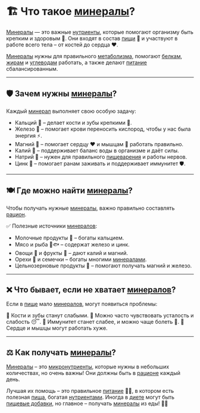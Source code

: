 # 🏗 Что такое [минералы](minerals.md)?

[Минералы](minerals.md) — это важные [нутриенты](nutrient.md), которые помогают организму быть крепким и здоровым 💪. Они входят в состав [пищи](food.md) 🍏 и участвуют в работе всего тела – от костей до сердца ❤️.

[Минералы](minerals.md) нужны для правильного [метаболизма](metabolism.md), помогают [белкам](protein.md), [жирам](fats.md) и [углеводам](carbohydrates.md) работать, а также делают [питание](nutrition.md) сбалансированным.

---

## 🛡 Зачем нужны [минералы](minerals.md)?

Каждый [минерал](minerals.md) выполняет свою особую задачу:

- Кальций 🥛 – делает кости и зубы крепкими 🦷.
- Железо 🥩 – помогает крови переносить кислород, чтобы у нас была энергия ⚡.
- Магний 🌿 – помогает сердцу ❤️ и мышцам 💪 работать правильно.
- Калий 🍌 – поддерживает баланс воды в организме и даёт силы.
- Натрий 🧂 – нужен для правильного [пищеварения](digestion.md) и работы нервов.
- Цинк 🥜 – помогает ранам заживать и поддерживает иммунитет 🛡.

---

## 🍽 Где можно найти [минералы](minerals.md)?

Чтобы получать нужные [минералы](minerals.md), важно правильно составлять [рацион](ration.md).

✅ Полезные источники [минералов](minerals.md):
- Молочные продукты 🥛 – богаты кальцием.
- Мясо и рыба 🥩🐟 – содержат железо и цинк.
- Овощи 🥦 и фрукты 🍌 – дают калий и магний.
- Орехи 🥜 и семечки – богаты многими [минералами](minerals.md).
- Цельнозерновые продукты 🌾 – помогают получать магний и железо.

---

## ❌ Что бывает, если не хватает [минералов](minerals.md)?

Если в [пище](food.md) мало [минералов](minerals.md), могут появиться проблемы:

🚫 Кости и зубы станут слабыми.
🚫 Можно часто чувствовать усталость и слабость 😴.
🚫 Иммунитет станет слабее, и можно чаще болеть 🤒.
🚫 Сердце и мышцы могут работать хуже.

---

## ⚖️ Как получать [минералы](minerals.md)?

[Минералы](minerals.md) – это [микронутриенты](micronutients.md), которые нужны в небольших количествах, но очень важны! Они должны быть в [рационе](ration.md) каждый день.

Лучшая их помощь – это правильное [питание](nutrition.md) 🥗✅, в котором есть полезная [пища](food.md), богатая [нутриентами](nutrient.md). Иногда в [диете](diet.md) могут быть [пищевые добавки](food_additives.md), но главное – получать [минералы](minerals.md) из еды! 🍏💚
